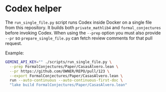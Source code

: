 # Codex helper

The `run_single_file.py` script runs Codex inside Docker on a single file from this repository. It builds both `private_mathlib4` and `formal_conjectures` before invoking Codex. When using the `--prep` option you must also provide `--pr` so `prepare_single_file.py` can fetch review comments for that pull request.

Example:

```bash
GEMINI_API_KEY="" ./scripts/run_single_file.py \
  --prep FormalConjectures/Paper/CasasAlvero.lean \
  --pr https://github.com/OWNER/REPO/pull/123 \
  --export FormalConjectures/Paper/CasasAlvero.lean \
  run --auto-continuous --auto-continuous-first-doc \
  "lake build FormalConjectures/Paper/CasasAlvero.lean"
```

